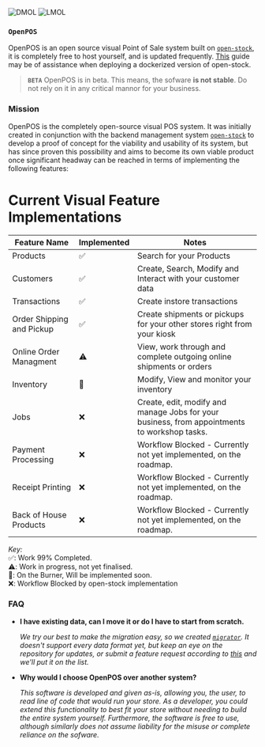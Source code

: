 ![DMOL](https://user-images.githubusercontent.com/37007079/250253634-16814992-9298-4c08-89a3-078dba3a6b52.png#gh-dark-mode-only)
![LMOL](https://user-images.githubusercontent.com/37007079/250253177-b1c52b1b-1fe1-4216-9057-814b45613077.png#gh-light-mode-only)

### `OpenPOS`
OpenPOS is an open source visual Point of Sale system built on [`open-stock`](https://github.com/bennjii/open-stock), it is completely free to host yourself, and is updated frequently. [This](https://medium.com/today-i-solved/how-to-deploy-next-js-on-aws-ec2-with-ssl-https-7980ec6fe8d3) guide may be of assistance when deploying a dockerized version of open-stock.

> **`BETA`** OpenPOS is in beta. This means, the sofware **is not stable**. Do not rely on it in any critical mannor for your business. 

### Mission
OpenPOS is the completely open-source visual POS system. It was initially created in conjunction with the backend management system [`open-stock`](https://github.com/bennjii/open-stock) to develop a proof of concept for the viability and usability of its system, but has since proven this possibility and aims to become its own viable product once significant headway can be reached in terms of implementing the following features:

# Current Visual Feature Implementations
| Feature Name | Implemented | Notes |
|--------------|-----------|-----------|
| Products  | ✅ | Search for your Products |
| Customers  | ✅ | Create, Search, Modify and Interact with your customer data |
| Transactions  | ✅ | Create instore transactions |
| Order Shipping and Pickup  | ✅ | Create shipments or pickups for your other stores right from your kiosk |
| Online Order Managment | ⚠️ | View, work through and complete outgoing online shipments or orders |
| Inventory  | 🚧 | Modify, View and monitor your inventory |
| Jobs  | ❌ | Create, edit, modify and manage Jobs for your business, from appointments to workshop tasks. |
| Payment Processing | ❌ | Workflow Blocked - Currently not yet implemented, on the roadmap. |
| Receipt Printing | ❌ | Workflow Blocked - Currently not yet implemented, on the roadmap. |
| Back of House Products | ❌ | Workflow Blocked - Currently not yet implemented, on the roadmap. |

*Key:* \
✅: Work 99% Completed. \
⚠️: Work in progress, not yet finalised. \
🚧: On the Burner, Will be implemented soon. \
❌: Workflow Blocked by open-stock implementation

### FAQ
- **I have existing data, can I move it or do I have to start from scratch.**
  
    *We try our best to make the migration easy, so we created [`migrator`](https://github.com/bennjii/migrator).
  It doesn't support every data format yet, but keep an eye on the repository for updates, or submit a feature request according to [this](https://github.com/bennjii/open-stock#migrating-information) and we'll put it on the list.*

- **Why would I choose OpenPOS over another system?**

    *This software is developed and given as-is, allowing you, the user, to read line of code that would run your store. As a developer, you could extend this functionality to best fit your store without needing to build the entire system yourself. Furthermore, the software is free to use, although similarly does not assume liability for the misuse or complete reliance on the sofware.* 

